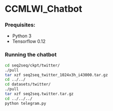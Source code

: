 # CCMLWI_Chatbot

### Prequisites:
- Python 3
- Tensorflow 0.12


### Running the chatbot
``` bash
cd seq2seq/ckpt/twitter/
./pull
tar xzf seq2seq_twitter_1024x3h_i43000.tar.gz
cd ../../
cd datasets/twitter/
./pull
tar xzf seq2seq.twitter.tar.gz
cd ../../../
python telegram.py
```
